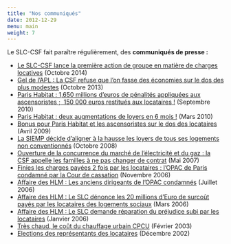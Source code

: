 ```yaml
---
title: "Nos communiqués"
date: 2012-12-29
menu: main
weight: 7
---
```


Le SLC-CSF fait paraître régulièrement, des **communiqués de presse :**

- [Le SLC-CSF lance la première action de groupe en matière de charges locatives](/uploads/CP-ActionGroupe-20141008-VF2.pdf) (Octobre 2014)
- [Gel de l’APL : La CSF refuse que l’on fasse des économies sur le dos des plus modestes](/post/la-csf-refuse-que-lon-fasse-des-economies-sur-le-dos-des-plus-modestes "Gel de l’APL : La CSF refuse que l’on fasse des économies sur le dos des plus modestes") (Octobre 2013)
- [Paris Habitat : 1,650 millions d’euros de pénalités appliquées aux ascensoristes ;  150 000 euros restitués aux locataires !](/uploads/ComPressFAL2010.pdf) (Septembre 2010)
- [Paris Habitat : deux augmentations de loyers en 6 mois !](/uploads/ComPressAugLoyer2010.pdf) (Mars 2010)
- [Bonus pour Paris Habitat et les ascensoristes sur le dos des locataires](/uploads/ComPressPenaAscen2009.pdf) (Avril 2009)
- [La SIEMP décide d’aligner à la hausse les loyers de tous ses logements non conventionnés](/uploads/ComPressSIEMPLoyers2008.pdf) (Octobre 2008)
- [Ouverture de la concurrence du marché de l’électricité et du gaz : la CSF appelle les familles à ne pas changer de contrat](/uploads/ComPressCSFElec.pdf) (Mai 2007)
- [Finies les charges payées 2 fois par les locataires : l’OPAC de Paris condamné par la Cour de cassation](/uploads/ComPressChargesGardien2006.pdf) (Novembre 2006)
- [Affaire des HLM : Les anciens dirigeants de l’OPAC condamnés](/uploads/ComPressAffaireHLM2006_3.pdf) (Juillet 2006)
- [Affaire des HLM : Le SLC dénonce les 20 millions d’Euro de surcoût payés par les locataires des logements sociaux](/uploads/ComPressAffaireHLM2006_2.pdf) (Mars 2006)
- [Affaire des HLM : Le SLC demande réparation du préjudice subi par les locataires](/uploads/ComPressAffaireHLM2006_1.pdf) (Janvier 2006)
- [Très chaud, le coût du chauffage urbain CPCU](/uploads/ComCPCU.pdf) (Février 2003)[](/uploads/TractPHChauffageDaaf2013.pdf)
- [Elections des représentants des locataires](/uploads/ComElec.pdf) (Décembre 2002)
